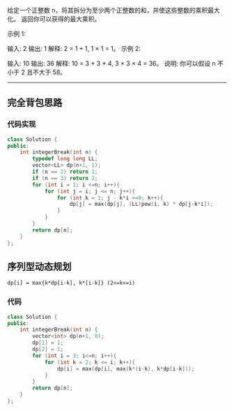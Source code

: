 给定一个正整数 n，将其拆分为至少两个正整数的和，并使这些整数的乘积最大化。 返回你可以获得的最大乘积。

示例 1:

输入: 2
输出: 1
解释: 2 = 1 + 1, 1 × 1 = 1。
示例 2:

输入: 10
输出: 36
解释: 10 = 3 + 3 + 4, 3 × 3 × 4 = 36。
说明: 你可以假设 n 不小于 2 且不大于 58。


---


## 完全背包思路

### 代码实现

```cpp
class Solution {
public:
    int integerBreak(int n) {
        typedef long long LL;
        vector<LL> dp(n+1, 1);
        if (n == 2) return 1;
        if (n == 3) return 2;
        for (int i = 1; i <=n; i++){
            for (int j = i; j <= n; j++){
                for (int k = 1; j - k*i >=0; k++){
                    dp[j] = max(dp[j], (LL)pow(i, k) * dp[j-k*i]);
                }
            }
        }
        return dp[n];
    }
};
```

## 序列型动态规划

`dp[i] = max{k*dp[i-k], k*[i-k]} (2<=k<=i)`

### 代码

```cpp
class Solution {
public:
    int integerBreak(int n) {
        vector<int> dp(n+1, 0);
        dp[1] = 1;
        dp[2] = 1;
        for (int i = 3; i<=n; i++){
            for (int k = 2; k <= i; k++){
                dp[i] = max(dp[i], max(k*(i-k), k*dp[i-k]));
            }
        }
        return dp[n];
    }
};
```
